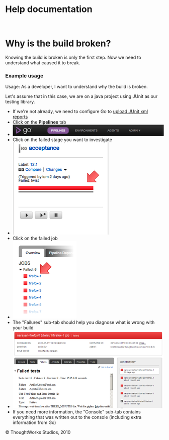 Help documentation
==================

 

Why is the build broken?<!-- {.collapsible-heading onclick="toggleCollapse($(this));"} -->
========================

Knowing the build is broken is only the first step. Now we need to
understand what caused it to break.

### Example usage<!-- {.collapsible-heading onclick="toggleCollapse($(this));"} -->

Usage: As a developer, I want to understand why the build is broken.

Let's assume that in this case, we are on a java project using JUnit as
our testing library.

-   If we're not already, we need to configure Go to [upload JUnit xml
    reports](dev_upload_test_report.html)
-   Click on the **Pipelines** tab
-   ![](../resources/images/cruise/topnav_pipelines.png)
-   Click on the failed stage you want to investigate
-   ![](../resources/images/cruise/dev/why_build_broke/click_on_stage.png)
-   Click on the failed job
-   ![](../resources/images/cruise/dev/why_build_broke/7_click_failed_job.png)
-   The "Failures" sub-tab should help you diagnose what is wrong with
    your build
-   ![](../resources/images/cruise/dev/why_build_broke/8_failures_tab.png)
-   If you need more information, the "Console" sub-tab contains
    everything that was written out to the console (including extra
    information from Go)





© ThoughtWorks Studios, 2010


